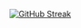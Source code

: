 [![GitHub Streak](https://github-readme-streak-stats.herokuapp.com?user=ivanaparicio&theme=dark&hide_border=true&date_format=j%20M%5B%20Y%5D&card_width=800)](https://git.io/streak-stats)
